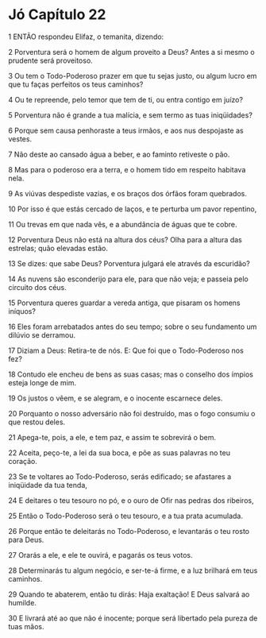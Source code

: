 # Jó Capítulo 22

1	ENTÃO respondeu Elifaz, o temanita, dizendo:

2	Porventura será o homem de algum proveito a Deus? Antes a si mesmo o prudente será proveitoso.

3	Ou tem o Todo-Poderoso prazer em que tu sejas justo, ou algum lucro em que tu faças perfeitos os teus caminhos?

4	Ou te repreende, pelo temor que tem de ti, ou entra contigo em juízo?

5	Porventura não é grande a tua malícia, e sem termo as tuas iniqüidades?

6	Porque sem causa penhoraste a teus irmãos, e aos nus despojaste as vestes.

7	Não deste ao cansado água a beber, e ao faminto retiveste o pão.

8	Mas para o poderoso era a terra, e o homem tido em respeito habitava nela.

9	As viúvas despediste vazias, e os braços dos órfãos foram quebrados.

10	Por isso é que estás cercado de laços, e te perturba um pavor repentino,

11	Ou trevas em que nada vês, e a abundância de águas que te cobre.

12	Porventura Deus não está na altura dos céus? Olha para a altura das estrelas; quão elevadas estão.

13	Se dizes: que sabe Deus? Porventura julgará ele através da escuridão?

14	As nuvens são esconderijo para ele, para que não veja; e passeia pelo circuito dos céus.

15	Porventura queres guardar a vereda antiga, que pisaram os homens iníquos?

16	Eles foram arrebatados antes do seu tempo; sobre o seu fundamento um dilúvio se derramou.

17	Diziam a Deus: Retira-te de nós. E: Que foi que o Todo-Poderoso nos fez?

18	Contudo ele encheu de bens as suas casas; mas o conselho dos ímpios esteja longe de mim.

19	Os justos o vêem, e se alegram, e o inocente escarnece deles.

20	Porquanto o nosso adversário não foi destruído, mas o fogo consumiu o que restou deles.

21	Apega-te, pois, a ele, e tem paz, e assim te sobrevirá o bem.

22	Aceita, peço-te, a lei da sua boca, e põe as suas palavras no teu coração.

23	Se te voltares ao Todo-Poderoso, serás edificado; se afastares a iniqüidade da tua tenda,

24	E deitares o teu tesouro no pó, e o ouro de Ofir nas pedras dos ribeiros,

25	Então o Todo-Poderoso será o teu tesouro, e a tua prata acumulada.

26	Porque então te deleitarás no Todo-Poderoso, e levantarás o teu rosto para Deus.

27	Orarás a ele, e ele te ouvirá, e pagarás os teus votos.

28	Determinarás tu algum negócio, e ser-te-á firme, e a luz brilhará em teus caminhos.

29	Quando te abaterem, então tu dirás: Haja exaltação! E Deus salvará ao humilde.

30	E livrará até ao que não é inocente; porque será libertado pela pureza de tuas mãos.

